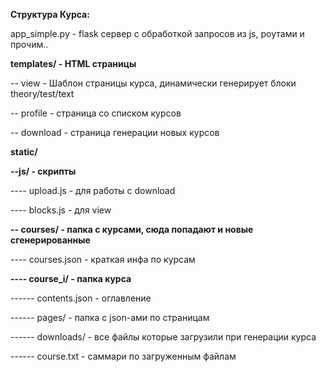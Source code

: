 **Структура Курса:**

app_simple.py - flask сервер с обработкой запросов из js, роутами и прочим..

**templates/ - HTML страницы**

-- view - Шаблон страницы курса, динамически генерирует блоки theory/test/text 

-- profile - страница со списком курсов

-- download - страница генерации новых курсов

**static/**

**--js/ - скрипты**

---- upload.js - для работы с download

---- blocks.js - для view

**-- courses/ - папка с курсами, сюда попадают и новые сгенерированные**

---- courses.json - краткая инфа по курсам

**---- course_i/ - папка курса**

------ contents.json - оглавление

------ pages/ - папка с json-ами по страницам

------ downloads/ - все файлы которые загрузили при генерации курса

------ course.txt - саммари по загруженным файлам
